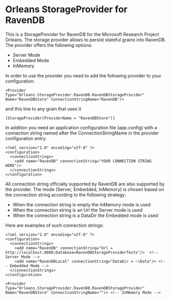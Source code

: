 Orleans StorageProvider for RavenDB
===============================

This is a StorageProvider for RavenDB for the Microsoft Research Project Orleans. The storage provider allows to persist stateful grains into RavenDB. The provider offers the following options:

* Server Mode
* Embedded Mode
* InMemory

In order to use the provider you need to add the following provider to your configuration:

````
<Provider Type="Orleans.StorageProvider.RavenDB.RavenDBStorageProvider" Name="RavenDBStore" ConnectionStringName="RavenDB"/>
````
and this line to any grain that uses it
````
[StorageProvider(ProviderName = "RavenDBStore")]
````
In addition you need an application configuration file (app.config) with a connection string named after the ConnectionStringName in the provider configuration entry.
````
<?xml version="1.0" encoding="utf-8" ?>
<configuration>
  <connectionStrings>
    <add name="RavenDB" connectionString="YOUR CONNECTION STRING HERE"/>
  </connectionStrings>
</configuration>
````
All connection string officially supported by RavenDB are also supported by the provider. The mode (Server, Embedded, InMemory) is chosen based on the connection string according to the following strategy:

* When the connection string is empty the InMemory mode is used
* When the connection string is an Url the Server mode is used
* When the connection string is a DataDir the Embedded mode is used

Here are examples of such connection strings:

````
<?xml version="1.0" encoding="utf-8" ?>
<configuration>
  <connectionStrings>
    <add name="RavenDB" connectionString="Url = http://localhost:8080;Database=RavenDBStorageProviderTests"/>  <!-- Server Mode -->
    <add name="RavenDBLocal" connectionString="DataDir = ~\Data"/> <!-- Embedded Mode -->
  </connectionStrings>
</configuration>	

<Provider Type="Orleans.StorageProvider.RavenDB.RavenDBStorageProvider" Name="RavenDBStore" ConnectionStringName=""/> <!-- InMemory Mode -->

````